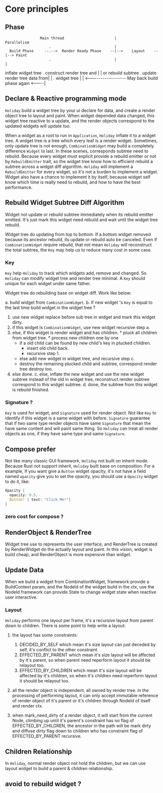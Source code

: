 # Core principles

## Phase
                    Main thread                       |             Parallelism   
                        .                             |                   
      Build Phase     --.-->  Render Ready Phase    --|-->    Layout    --|--> Paint
                        .                             |                   |
  inflate widget tree   .   construct render tree and |                   |
  or rebuild subtree    . update render tree data from|                   |
                        .         widget tree         |                   | 
                      <------------------ May back build phase again <----|

## Declare & Reactive programming mode

`Holiday` build a widget tree by your ui declare for data, and create a render object tree to layout and paint.
When widget depended data changed, this widget tree reactive to a update, and the render objects correspond to the updated widgets will update too. 

When a widget as a root to run in `Application`, `Holiday` inflate it to a widget tree. A widget tree is a tree which every leaf is a render widget. Sometimes, only update tree is not enough, `CombinationWidget` may build a completely difference `Widget` to last. In these scenes, corresponds subtree need to rebuild. Because every widget must explicit provide a rebuild emitter or not by `RebuildEmitter` trait, so the widget tree know how to efficient rebuild a subtree across a widget diff algorithm. `Holiday` will implement a `RebuildEmitter` for every widget, so it's not a burden to implement a widget. Widget also have a chance to implement it by itself, because widget self know which time is really need to rebuild, and how to have the best performance. 

## Rebuild Widget Subtree Diff Algorithm

Widget not update or rebuild subtree immediately when its rebuild emitter emitted. It's just mark this widget need rebuild and wait until the widget tree rebuild. 

Widget tree do updating from top to bottom. If a bottom widget removed because its ancestor rebuild, its update or rebuild auto be canceled. Even if `CombinationWidget` require rebuild, that not mean `Holiday` will reconstruct the total subtree, the `Key` may help us to reduce many cost in some case.

### Key

`Key` help `Holiday` to track which widgets add, remove and changed. So `Holiday` can modify widget tree and render tree minimal. A `Key` should unique for each widget under same father.

Widget tree do rebuilding base on widget diff. Work like below:

a. build widget from `CombinationWidget`.
b. if new widget 's `Key` is equal to the last time build widget in the widget tree ?
  1. use new widget replace before sub tree in widget and mark this widget dirty.
  2. if this widget is `CombinationWidget`, use new widget recursive step a.
  3. else, if this widget is render widget and has children.
    * pluck all children from widget tree.
    * process new children one by one
      - if a old child can be found by new child's key in plucked children.
        * insert old child back.
        * recursive step 1.
      - else add new widget in widget tree, and recursive step c.
      - destroy the remaining plucked child and subtree, correspond render tree destroy too.
  4. else done.
c. else, inflate the new widget and use the new widget subtree instead of the old in widget tree, reconstruct render subtree correspond to this widget subtree.
d. done, the subtree from this widget is rebuild finished.



### Signature ?

`Key` is used for widget, and `Signature` used for render object. Not like `Key` to identify if this widget is a same widget with before. `Signature` guarantee that if two same type render objects have same `Signature` that mean the have same content and will paint same thing. So `Holiday` can treat all render objects as one, if they have same type and same `Signature`.


## Compose prefer

Not like many classic GUI framework, `Holiday` not built on inherit mode. Because Rust not support inherit, `Holiday` built base on composition. For a example, If you want give a `Button` widget opacity, it's not have a field named `opacity` give you to set the opacity, you should use a `Opacity` widget to do it, like:

```rust
Opacity {
  opacity: 0.5,
  Button! { text: "Click Me!"}
}
```

### zero cost for compose ?


## RenderObject & RenderTree 

Widget tree use to represents the user interface, and RenderTree is created by RenderWidget do the actually layout and paint. In this vision, widget is build cheap, and RenderObject is more expensive than widget.

## Update Data

When we build a widget from CombinationWidget, framework provide a BuildContext param, and the NodeId of the widget build in the ctx, use the NodeId framework can provide State<Self> to change widget state when reactive user interactive. 

### Layout

`Holiday` performs one layout per frame, it's a recursive layout from parent down to children. There is some point to help write a layout:
1. the layout has some constraints:
    1. DECIDED_BY_SELF which mean it's size layout can just deceded by self, it's conflict to the other constraint.
    2. EFFECTED_BY_PARENT which mean it's size layout will be affected by it's parent, so when parent need reperform layout it should be relayout too.
    3. EFFECTED_BY_CHILDREN which mean it's size layout will be affected by it's children, so when it's children need reperform layout it should be relayout too.

2. all the render object is independent, all owned by render tree. in the processing of performing layout, it can only accept immutable reference of render object  of it's parent or it's children through NodeId of itself and render ctx.

3. when mark_need_dirty of a render object, it will start from the current Node, climbing up until it's parent's constraint has no flag of EFFECTED_BY_CHILDREN, the  ancestor in the path will be mark dirty and diffuse dirty flag down to children who has constraint flag of EFFECTED_BY_PARENT recursive.



## Children Relationship

In `Holiday`, normal render object not hold the children, but we can use layout widget to build a parent & children relationship.


## avoid to rebuild widget ?